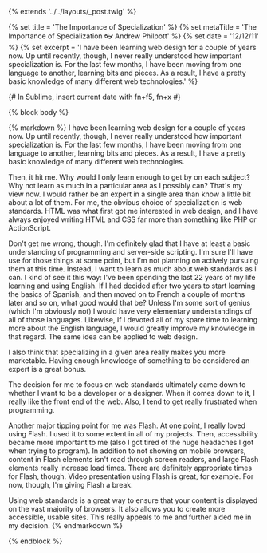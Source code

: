 {% extends '../../layouts/_post.twig' %}

{% set title = 'The Importance of Specialization' %}
{% set metaTitle = 'The Importance of Specialization 👓 Andrew Philpott' %}
{% set date = '12/12/11' %}
{% set excerpt = 'I have been learning web design for a couple of years now. Up until recently, though, I never really understood how important specialization is. For the last few months, I have been moving from one language to another, learning bits and pieces. As a result, I have a pretty basic knowledge of many different web technologies.' %}

{# In Sublime, insert current date with fn+f5, fn+x #}

{% block body %}

{% markdown %}
I have been learning web design for a couple of years now. Up until recently, though, I never really understood how important specialization is. For the last few months, I have been moving from one language to another, learning bits and pieces. As a result, I have a pretty basic knowledge of many different web technologies.

Then, it hit me. Why would I only learn enough to get by on each subject? Why not learn as much in a particular area as I possibly can? That's my view now. I would rather be an expert in a single area than know a little bit about a lot of them. For me, the obvious choice of specialization is web standards. HTML was what first got me interested in web design, and I have always enjoyed writing HTML and CSS far more than something like PHP or ActionScript.

Don't get me wrong, though. I'm definitely glad that I have at least a basic understanding of programming and server-side scripting. I'm sure I'll have use for those things at some point, but I'm not planning on actively pursuing them at this time. Instead, I want to learn as much about web standards as I can. I kind of see it this way: I've been spending the last 22 years of my life learning and using English. If I had decided after two years to start learning the basics of Spanish, and then moved on to French a couple of months later and so on, what good would that be? Unless I'm some sort of genius (which I'm obviously not) I would have very elementary understandings of all of those languages. Likewise, If I devoted all of my spare time to learning more about the English language, I would greatly improve my knowledge in that regard. The same idea can be applied to web design.

I also think that specializing in a given area really makes you more marketable. Having enough knowledge of something to be considered an expert is a great bonus.

The decision for me to focus on web standards ultimately came down to whether I want to be a developer or a designer. When it comes down to it, I really like the front end of the web. Also, I tend to get really frustrated when programming.

Another major tipping point for me was Flash. At one point, I really loved using Flash. I used it to some extent in all of my projects. Then, accessibility became more important to me (also I got tired of the huge headaches I got when trying to program). In addition to not showing on mobile browsers, content in Flash elements isn't read through screen readers, and large Flash elements really increase load times. There are definitely appropriate times for Flash, though. Video presentation using Flash is great, for example. For now, though, I'm giving Flash a break.

Using web standards is a great way to ensure that your content is displayed on the vast majority of browsers. It also allows you to create more accessible, usable sites. This really appeals to me and further aided me in my decision.
{% endmarkdown %}

{% endblock %}